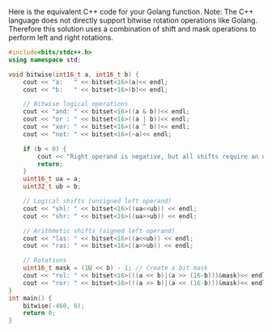 Here is the equivalent C++ code for your Golang function.
Note: The C++ language does not directly support bitwise rotation operations like Golang. Therefore this solution uses a combination of shift and mask operations to perform left and right rotations.

```c++
#include<bits/stdc++.h>
using namespace std;

void bitwise(int16_t a, int16_t b) {
    cout << "a:   " << bitset<16>(a)<< endl;
    cout << "b:   " << bitset<16>(b)<< endl;

    // Bitwise logical operations
    cout << "and: " << bitset<16>((a & b))<< endl;
    cout << "or : " << bitset<16>((a | b))<< endl;
    cout << "xor: " << bitset<16>((a ^ b))<< endl;
    cout << "not: " << bitset<16>(~a)<< endl;

    if (b < 0) {
        cout << "Right operand is negative, but all shifts require an unsigned right operand (shift distance)." << endl;
        return;
    }
    uint16_t ua = a;
    uint32_t ub = b;

    // Logical shifts (unsigned left operand)
    cout << "shl: " << bitset<16>((ua<<ub)) << endl; 
    cout << "shr: " << bitset<16>((ua>>ub)) << endl; 

    // Arithmetic shifts (signed left operand)
    cout << "las: " << bitset<16>((a<<ub)) << endl;  
    cout << "ras: " << bitset<16>((a>>ub)) << endl;   

    // Rotations 
    uint16_t mask = (1U << b) - 1; // Create a bit mask
    cout << "rol: " << bitset<16>(((a << b)|(a >> (16-b)))&mask)<< endl;  // Left rotate   
    cout << "ror: " << bitset<16>(((a >> b)|(a << (16-b)))&mask)<< endl; // Right rotate 
}
int main() {
    bitwise(-460, 6);
    return 0;
}
```
